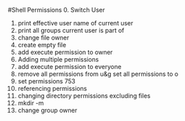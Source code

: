 #Shell Permissions
0. Switch User
1. print effective user name of current user
2. print all groups current user is part of
3. change file owner
4. create empty file
5. add execute permission to owner
6. Adding multiple permissions
7. add execute permission to everyone
8. remove all permissions from u&g set all permissions to o
9. set permissions 753
10. referencing permissions
11. changing directory permissions excluding files
12. mkdir -m
13. change group owner
